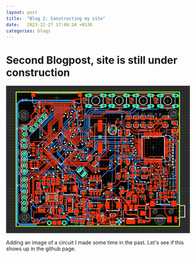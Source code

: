 ```yaml
---
layout: post
title:  "Blog 2: Constructing my site"
date:   2023-12-27 17:49:24 +0530
categories: blogs
---
```


# Second Blogpost, site is still under construction

![alt text](<../_assets/ADS STM32 RevA.jpg>)

Adding an image of a circuit I made some time in the past. Let's see if this shows up in the github page.